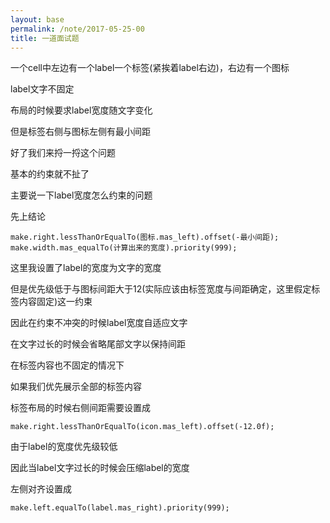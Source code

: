 ```yaml
---
layout: base
permalink: /note/2017-05-25-00
title: 一道面试题
---
```


一个cell中左边有一个label一个标签(紧挨着label右边)，右边有一个图标

label文字不固定

布局的时候要求label宽度随文字变化

但是标签右侧与图标左侧有最小间距



好了我们来捋一捋这个问题

基本的约束就不扯了

主要说一下label宽度怎么约束的问题

先上结论

    make.right.lessThanOrEqualTo(图标.mas_left).offset(-最小间距);
    make.width.mas_equalTo(计算出来的宽度).priority(999);

这里我设置了label的宽度为文字的宽度

但是优先级低于与图标间距大于12(实际应该由标签宽度与间距确定，这里假定标签内容固定)这一约束

因此在约束不冲突的时候label宽度自适应文字

在文字过长的时候会省略尾部文字以保持间距



在标签内容也不固定的情况下

如果我们优先展示全部的标签内容

标签布局的时候右侧间距需要设置成

    make.right.lessThanOrEqualTo(icon.mas_left).offset(-12.0f);

由于label的宽度优先级较低

因此当label文字过长的时候会压缩label的宽度

左侧对齐设置成

    make.left.equalTo(label.mas_right).priority(999);